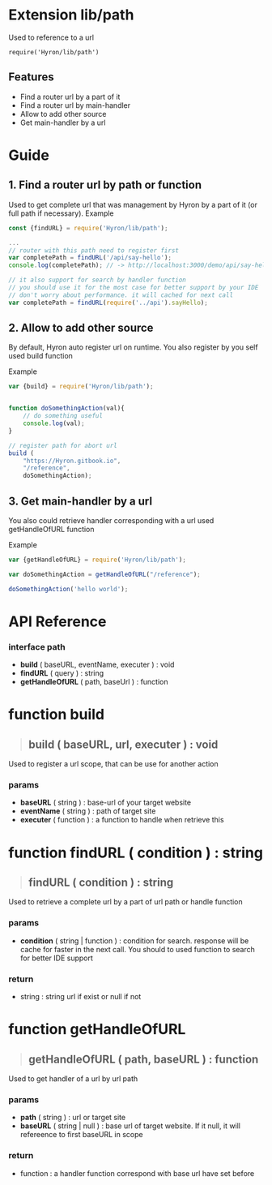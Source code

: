 # Extension lib/path

Used to reference to a url

```
require('Hyron/lib/path')
```

## Features

-   Find a router url by a part of it
-   Find a router url by main-handler
-   Allow to add other source
-   Get main-handler by a url

# Guide

## 1. Find a router url by path or function

Used to get complete url that was management by Hyron by a part of it (or full path if necessary). Example

```js
const {findURL} = require('Hyron/lib/path');

...
// router with this path need to register first
var completePath = findURL('/api/say-hello');
console.log(completePath); // -> http://localhost:3000/demo/api/say-hello

// it also support for search by handler function
// you should use it for the most case for better support by your IDE
// don't worry about performance. it will cached for next call
var completePath = findURL(require('../api').sayHello);

```

## 2. Allow to add other source

By default, Hyron auto register url on runtime. You also register by you self used build function

Example

```js
var {build} = require('Hyron/lib/path');


function doSomethingAction(val){
    // do something useful
    console.log(val);
}

// register path for abort url
build (
    "https://Hyron.gitbook.io",
    "/reference",
    doSomethingAction);
```

## 3. Get main-handler by a url

You also could retrieve handler corresponding with a url used getHandleOfURL function

Example

```js
var {getHandleOfURL} = require('Hyron/lib/path');

var doSomethingAction = getHandleOfURL("/reference");

doSomethingAction('hello world');

```

# API Reference

### interface path

-   **build** ( baseURL, eventName, executer ) : void
-   **findURL** ( query ) : string
-   **getHandleOfURL** ( path, baseUrl ) : function

# function build

> ## **build** ( baseURL, url, executer ) : void

Used to register a url scope, that can be use for another action

### **params**

-   **baseURL** ( string ) : base-url of your target website
-   **eventName** ( string ) : path of target site
-   **executer** ( function ) : a function to handle when retrieve this

# function findURL ( condition ) : string

> ## **findURL** ( condition ) : string

Used to retrieve a complete url by a part of url path or handle function

### **params**

-   **condition** ( string | function ) : condition for search. response will be cache for faster in the next call. You should to used function to search for better IDE support

### **return**

-   string : string url if exist or null if not

# function getHandleOfURL

> ## **getHandleOfURL** ( path, baseURL ) : function

Used to get handler of a url by url path

### **params**

-   **path** ( string ) : url or target site
-   **baseURL** ( string | null ) : base url of target website. If it null, it will refereence to first baseURL in scope

### **return**

-   function : a handler function correspond with base url have set before
